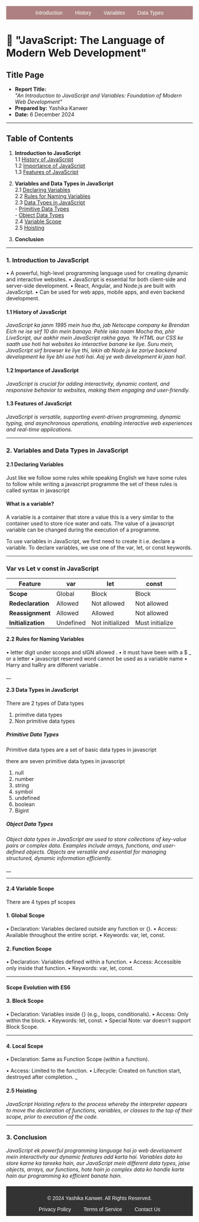 <!-- Navigation Bar -->
<nav style="background: #ad8181; padding: 10px; text-align: center; font-family: Arial, sans-serif;">
  <a href="#introduction" style="color: white; text-decoration: none; margin: 0 15px;">Introduction</a>
  <a href="#history" style="color: white; text-decoration: none; margin: 0 15px;">History</a>
  <a href="#variables" style="color: white; text-decoration: none; margin: 0 15px;">Variables</a>
  <a href="#data-types" style="color: white; text-decoration: none; margin: 0 15px;">Data Types</a>
</nav>

# 🚀   "JavaScript: The Language of Modern Web Development"



## **Title Page**
- **Report Title:**  
  _"An Introduction to JavaScript and Variables: Foundation of Modern Web Development"_  
- **Prepared by:** Yashika Kanwer  
- **Date:** 6 December 2024  

---

## **Table of Contents**
1. **Introduction to JavaScript**  
    1.1 [History of JavaScript](#11-history-of-javascript)  
    1.2 [Importance of JavaScript](#12-importance-of-javascript)  
    1.3 [Features of JavaScript](#13-features-of-javascript)  
    
2. **Variables and Data Types in JavaScript**  
    2.1 [Declaring Variables](#21-declaring-variables)  
    2.2 [Rules for Naming Variables](#22-rules-for-naming-variables)  
    2.3 [Data Types in JavaScript](#23-data-types-in-javascript)  
        - [Primitive Data Types](#primitive-data-types)  
        - [Object Data Types](#object-data-types)  
    2.4 [Variable Scope](#24-variable-scope)  
    2.5 [Hoisting](#25-hoisting)  
3. **Conclusion**  

---

### **1. Introduction to JavaScript**
•  A powerful, high-level programming language used for creating dynamic and interactive websites.
•  JavaScript is essential for both client-side and server-side development.
•  React, Angular, and Node.js are built with JavaScript.
•	Can be used for web apps, mobile apps, and even backend development.


#### **1.1 History of JavaScript**
_JavaScript ka janm 1995 mein hua tha, jab Netscape company ke Brendan Eich ne ise sirf 10 din mein banaya. Pehle iska naam Mocha tha, phir LiveScript, aur aakhir mein JavaScript rakha gaya. Ye HTML aur CSS ke saath use hoti hai websites ko interactive banane ke liye. Suru mein, JavaScript sirf browser ke liye thi, lekin ab Node.js ke zariye backend development ke liye bhi use hoti hai. Aaj ye web development ki jaan hai!._

#### **1.2 Importance of JavaScript**
_JavaScript is crucial for adding interactivity, dynamic content, and responsive behavior to websites, making them engaging and user-friendly._

#### **1.3 Features of JavaScript**
_JavaScript is versatile, supporting event-driven programming, dynamic typing, and asynchronous operations, enabling interactive web experiences and real-time applications._

---

### **2. Variables and Data Types in JavaScript**

#### **2.1 Declaring Variables**
Just like we follow some rules while speaking English we have some rules to follow while writing a javascript programme the set of these rules is called syntax in javascript 

#### What is a variable?
 A variable is a container that store a value this is a very similar to the container used to store rice water and oats. The value of a javascript variable can be changed during the execution of a programme. 

To use variables in JavaScript, we first need to create it i.e. declare a variable. To declare variables, we use one of the var, let, or const keywords.

----- 

### Var vs Let v const in JavaScript
| Feature        | var            | let            | const           |
|----------------|----------------|----------------|-----------------|
| **Scope**      | Global         | Block          | Block           |
| **Redeclaration** | Allowed     | Not allowed    | Not allowed     |
| **Reassignment** | Allowed      | Allowed        | Not allowed     |
| **Initialization** | Undefined  | Not initialized | Must initialize |

#### **2.2 Rules for Naming Variables**
•	letter digit under scoops and sIGN allowed .
•	it must have been with  a $ _ or a letter 
•	javascript reserved word cannot be used as a variable name 
•	Harry and haRry are different variable .

__

#### **2.3 Data Types in JavaScript**
  There are 2 types of Data types 
  1. primitve data types 
  2. Non primitive data types 

##### **Primitive Data Types**

Primitive data types are a set of basic data types in javascript

there are seven primitive data types in javascript 
1.	null 
2.	number 
3.	string 
4.	symbol 
5.	undefined 
6.	boolean
7.	Bigint  


##### **Object Data Types**
_Object data types in JavaScript are used to store collections of key-value pairs or complex data. Examples include arrays, functions, and user-defined objects. Objects are versatile and essential for managing structured, dynamic information efficiently._

__

---

#### **2.4 Variable Scope**

There are 4 types pf scopes 
 #### 1. Global Scope
•	Declaration: Variables declared outside any function or {}.
•	Access: Available throughout the entire script.
•	Keywords: var, let, const.

#### 2. Function Scope
•	Declaration: Variables defined within a function.
•	Access: Accessible only inside that function.
•	Keywords: var, let, const.
________________________________________
#### Scope Evolution with ES6
#### 3. Block Scope
•	Declaration: Variables inside {} (e.g., loops, conditionals).
•	Access: Only within the block.
•	Keywords: let, const.
•	Special Note: var doesn’t support Block Scope.
________________________________________
#### 4. Local Scope
•	Declaration: Same as Function Scope (within a function).

•	Access: Limited to the function.
•	Lifecycle: Created on function start, destroyed after completion.
_

#### **2.5 Hoisting**
_JavaScript Hoisting refers to the process whereby the interpreter appears to move the declaration of functions, variables, or classes to the top of their scope, prior to execution of the code._

---

### **3. Conclusion**
_JavaScript ek powerful programming language hai jo web development mein interactivity aur dynamic features add karta hai. Variables data ko store karne ka tareeka hain, aur JavaScript mein different data types, jaise objects, arrays, aur functions, hote hain jo complex data ko handle karte hain aur programming ko efficient banate hain._

<!-- Footer --> <footer style="background: #333; color: white; text-align: center; padding: 10px; font-family: Arial, sans-serif; margin-top: 20px;"> <p>&copy; 2024 Yashika Kanwer. All Rights Reserved.</p> <a href="#" style="color: white; text-decoration: none; margin: 0 15px;">Privacy Policy</a> <a href="#" style="color: white; text-decoration: none; margin: 0 15px;">Terms of Service</a> <a href="#" style="color: white; text-decoration: none; margin: 0 15px;">Contact Us</a> </footer> 